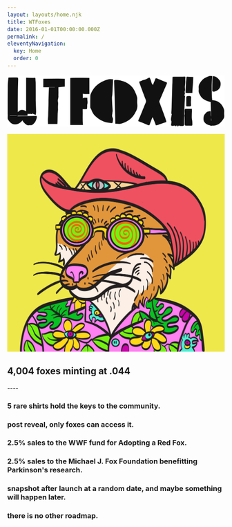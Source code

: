 ```yaml
---
layout: layouts/home.njk
title: WTFoxes
date: 2016-01-01T00:00:00.000Z
permalink: /
eleventyNavigation:
  key: Home
  order: 0
---
```

![wtfoxes](/static/img/wtfoxes.svg)

![cowboy raver swift](/static/img/cowboi-raver.png)

## 4,004 foxes minting at .044

\----

### 5 rare shirts hold the keys to the community.

### post reveal, only foxes can access it.

### 2.5% sales to the WWF fund for Adopting a Red Fox. 

### 2.5% sales to the Michael J. Fox Foundation benefitting Parkinson's research.

### snapshot after launch at a random date, and maybe something will happen later.

### there is no other roadmap.